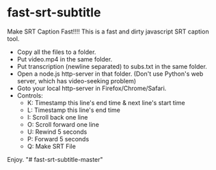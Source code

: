 # fast-srt-subtitle
Make SRT Caption Fast!!!! This is a fast and dirty javascript SRT caption tool.

* Copy all the files to a folder.
* Put video.mp4 in the same folder.
* Put transcription (newline separated) to subs.txt in the same folder.
* Open a node.js http-server in that folder. (Don't use Python's web server, which has video-seeking problem)
* Goto your local http-server in Firefox/Chrome/Safari. 
* Controls:
  * K: Timestamp this line's end time & next line's start time 
  * L: Timestamp this line's end time
  * I: Scroll back one line 
  * O: Scroll forward one line
  * U: Rewind 5 seconds
  * P: Forward 5 seconds
  * Q: Make SRT File

Enjoy.
"# fast-srt-subtitle-master" 
